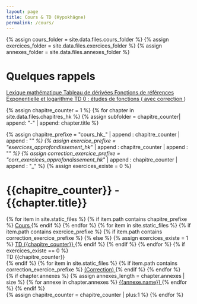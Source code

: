 ```yaml
---
layout: page
title: Cours & TD (Hypokhâgne)
permalink: /cours/
---
```



{% assign cours_folder = site.data.files.cours_folder %}
{% assign exercices_folder = site.data.files.exercices_folder %}
{% assign annexes_folder = site.data.files.annexes_folder %}

<div class="chapter">
	<h1 class="chapter-title">Quelques rappels</h1> 
	<div class="link-container">
		<div class="annexes">
			<a href="{{site.baseurl}}/{{annexes_folder}}/lexique_mathematique_web.pdf">
				<i class="ri-file-fill"></i> 
				<span> Lexique mathématique </span>
			</a>
			<a href="{{site.baseurl}}/{{annexes_folder}}/tableau_derivees_web.pdf">
				<i class="ri-file-fill"></i> 
				<span> Tableau de dérivées </span>
			</a>
			<a href="{{site.baseurl}}/{{annexes_folder}}/fonctions_reference_merged_web.pdf">
				<i class="ri-file-fill"></i> 
				<span> Fonctions de références </span>
			</a>
			<a href="{{site.baseurl}}/{{annexes_folder}}/poster_exp_ln_web.pdf">
				<i class="ri-file-fill"></i> 
				<span> Exponentielle et logarithme </span>
			</a>
			<a href="{{site.baseurl}}/{{annexes_folder}}/hk_td0_etude_fonctions_web.pdf">
				<i class="ri-puzzle-fill"></i> 
				<span> TD 0 : études de fonctions </span>
			</a>
			(<a href="{{site.baseurl}}/{{annexes_folder}}/corr_hk_td0_etude_fonctions_web.pdf">
				<i class="ri-file-fill"></i> 
				<span> avec correction </span>
			</a>)
		</div>
	</div>
</div>

{% assign chapitre_counter = 1 %}
{% for chapter in site.data.files.chapitres_hk %}
{% assign subfolder = chapitre_counter| append: "-" | append: chapter.title %}

{% assign chapitre_prefixe = "cours_hk_" | append : chapitre_counter | append : "_" %}
{% assign exercice_prefixe = "exercices_approfondissement_hk_" | append : chapitre_counter | append : "_" %}
{% assign correction_exercice_prefixe = "corr_exercices_approfondissement_hk_" | append : chapitre_counter | append : "_" %}
{% assign exercices_existe = 0 %}
<div class="chapter">
	<h1 class="chapter-title">{{chapitre_counter}} - {{chapter.title}}</h1> 
	<div class="link-container">
		<div class="cours-exo">
		{% for item in site.static_files %}
			{% if item.path contains chapitre_prefixe %}
				<a href="{{item.path}}"> 
					<i class="ri-book-2-fill"></i> 
					<span> Cours </span> 
				</a> 
			{% endif %}
		{% endfor %}
		{% for item in site.static_files %}
			{% if item.path contains exercice_prefixe %}
			{% if item.path contains correction_exercice_prefixe %}
			{% else %}
				{% assign exercices_existe = 1 %}
				<a href="{{item.path}}">
					<i class="ri-puzzle-fill"></i> 
					<span> TD {{chapitre_counter}} </span>
				</a>
			{% endif %}
			{% endif %}
		{% endfor %}
		{% if exercices_existe == 0 %}
				<div class="link-placeholder"> <i class="ri-puzzle-fill"></i> TD {{chapitre_counter}}</div>
			{% endif %}
		{% for item in site.static_files %}
			{% if item.path contains correction_exercice_prefixe %}
				<a href="{{item.path}}" class ="correction">
					<span> (Correction) </span>
				</a>
			{% endif %}
		{% endfor %}
		</div>
		<div class="annexes">
		{% if chapter.annexes %}
			{% assign annexes_length = chapter.annexes | size %}
			{% for annexe in chapter.annexes %}
				<a href="{{site.baseurl}}/{{cours_folder}}/{{subfolder}}/cours/{{annexe.path}}_web.pdf">
					<i class="ri-file-fill"></i> 
					<span> {{annexe.name}} </span>
				</a>
			{% endfor %}
		{% endif %}
	</div>
	</div>
</div>
{% assign chapitre_counter = chapitre_counter | plus:1 %}
{% endfor %}